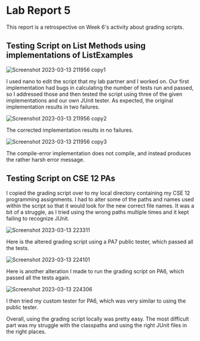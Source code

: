 # Lab Report 5

This report is a retrospective on Week 6's activity about grading scripts.


## Testing Script on List Methods using implementations of ListExamples

![Screenshot 2023-03-13 211956 copy1](https://user-images.githubusercontent.com/122492228/224893917-2fec1e32-a6ea-4a63-a1b8-f1b10f2a7ebd.png)

I used nano to edit the script that my lab partner and I worked on. Our first implementation had bugs in calculating the number of tests run and passed, so I addressed those and then tested the script using three of the given implementations and our own JUnit tester. As expected, the original implementation results in two failures.

![Screenshot 2023-03-13 211956 copy2](https://user-images.githubusercontent.com/122492228/224893922-b402c41a-4916-46df-9621-899f1aa3ff63.png)

The corrected implementation results in no failures.

![Screenshot 2023-03-13 211956 copy3](https://user-images.githubusercontent.com/122492228/224893927-c6de101b-45a3-4290-9c32-c25985d7e342.png)

The compile-error implementation does not compile, and instead produces the rather harsh error message.

## Testing Script on CSE 12 PAs

I copied the grading script over to my local directory containing my CSE 12 programming assignments. I had to alter some of the paths and names used within the script so that it would look for the new correct file names. It was a bit of a struggle, as I tried using the wrong paths multiple times and it kept failing to recognize JUnit.

![Screenshot 2023-03-13 223311](https://user-images.githubusercontent.com/122492228/224905647-cc1fc669-d6e9-4c36-93d7-ac8b244c8f91.png)

Here is the altered grading script using a PA7 public tester, which passed all the tests.

![Screenshot 2023-03-13 224101](https://user-images.githubusercontent.com/122492228/224906766-2a2db962-5743-4552-b4cd-5144bcdcfa70.png)

Here is another alteration I made to run the grading script on PA6, which passed all the tests again.

![Screenshot 2023-03-13 224306](https://user-images.githubusercontent.com/122492228/224907066-45454fe1-339a-4170-92cf-5e1fad73a782.png)

I then tried my custom tester for PA6, which was very similar to using the public tester. 

Overall, using the grading script locally was pretty easy. The most difficult part was my struggle with the classpaths and using the right JUnit files in the right places.
